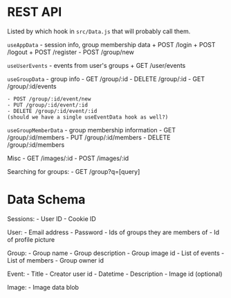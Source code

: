 # REST API

Listed by which hook in `src/Data.js` that will probably call them.

`useAppData` - session info, group membership data
    + POST /login
    + POST /logout
    + POST /register
    - POST /group/new

`useUserEvents` - events from user's groups
    + GET /user/events

`useGroupData` - group info
    - GET /group/:id
    - DELETE /group/:id
    - GET /group/:id/events

    - POST /group/:id/event/new
    - PUT /group/:id/event/:id
    - DELETE /group/:id/event/:id
    (should we have a single useEventData hook as well?)

`useGroupMemberData` - group membership information
    - GET /group/:id/members
    - PUT /group/:id/members
    - DELETE /group/:id/members

Misc
    - GET /images/:id
    - POST /images/:id

Searching for groups:
    - GET /group?q=[query]

# Data Schema

Sessions:
    - User ID
    - Cookie ID

User:
    - Email address
    - Password
    - Ids of groups they are members of
    - Id of profile picture

Group:
    - Group name
    - Group description
    - Group image id
    - List of events
    - List of members
    - Group owner id

Event:
    - Title
    - Creator user id
    - Datetime
    - Description
    - Image id (optional)

Image:
    - Image data blob
